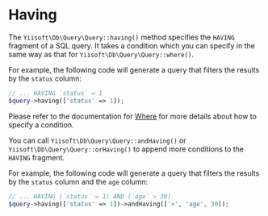 # Having

The `Yiisoft\Db\Query\Query::having()` method specifies the `HAVING` fragment of a SQL query.
It takes a condition which you can specify in the same way as that for `Yiisoft\Db\Query\Query::where()`.

For example, the following code will generate a query that filters the results by the `status` column:

```php
// ... HAVING `status` = 1
$query->having(['status' => 1]);
```

Please refer to the documentation for [Where](/docs/en/query/where.md) for more details about how to specify a condition.

You can call `Yiisoft\Db\Query\Query::andHaving()` or `Yiisoft\Db\Query\Query::orHaving()` to append more conditions
to the `HAVING` fragment.

For example, the following code will generate a query that filters the results by the `status` column and the `age`
column:

```php
// ... HAVING (`status` = 1) AND (`age` > 30)
$query->having(['status' => 1])->andHaving(['>', 'age', 30]);
```
